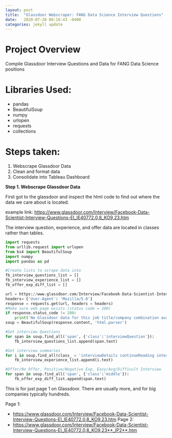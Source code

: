 ```yaml
---
layout: post
title:  "Glassdoor Webscraper: FANG Data Science Interview Questions"
date:   2020-07-28 00:16:43 -0400
categories: jekyll update
---
```


# Project Overview
Compile Glassdoor Interview Questions and Data for FANG Data Science positions

# Libraries Used:
- pandas
- BeautifulSoup
- numpy
- urlopen
- requests
- collections

# Steps taken:
1. Webscrape Glassdoor Data
2. Clean and format data
3. Consolidate into Tableau Dashboard

**Step 1. Webscrape Glassdoor Data**

First got to the glassdoor and inspect the html code to find out where the data we care about is located.

example link: https://www.glassdoor.com/Interview/Facebook-Data-Scientist-Interview-Questions-EI_IE40772.0,8_KO9,23.htm

The interview question, experience, and offer data are located in classes rather than tables.

```python
import requests
from urllib.request import urlopen
from bs4 import BeautifulSoup
import numpy
import pandas as pd

#Create lists to scrape data into
fb_interview_questions_list = []
fb_interview_experience_list = []
fb_offer_exp_diff_list = []

url = https://www.glassdoor.com/Interview/Facebook-Data-Scientist-Interview-Questions-EI_IE40772.0,8_KO9,23.htm
headers= {'User-Agent': 'Mozilla/5.0'}
response = requests.get(url, headers = headers)
#Make sure web page exists (status code = 200)
if response.status_code != 200:
    print('No Glassdoor data for this job title/company combination available')
soup = BeautifulSoup(response.content, 'html.parser')

#Get interview Questions
for span in soup.find_all('span', {'class':'interviewQuestion'}):
    fb_interview_questions_list.append(span.text)

#Get interview summaries
for i in soup.find_all(class_ = 'interviewDetails continueReading interviewContent mb-xsm'):
    fb_interview_experience_list.append(i.text)

#Offer/No Offer, Positive/Negative Exp, Easy/Avg/Difficult Interview
for span in soup.find_all('span', {'class':'middle'}):
    fb_offer_exp_diff_list.append(span.text)
```

This is for just page 1 on Glassdoor. There are usually more, and for big companies typically hundreds. 

Page 1:
- https://www.glassdoor.com/Interview/Facebook-Data-Scientist-Interview-Questions-EI_IE40772.0,8_KO9,23.htm
Page 2:
- https://www.glassdoor.com/Interview/Facebook-Data-Scientist-Interview-Questions-EI_IE40772.0,8_KO9,23**_IP2**.htm
